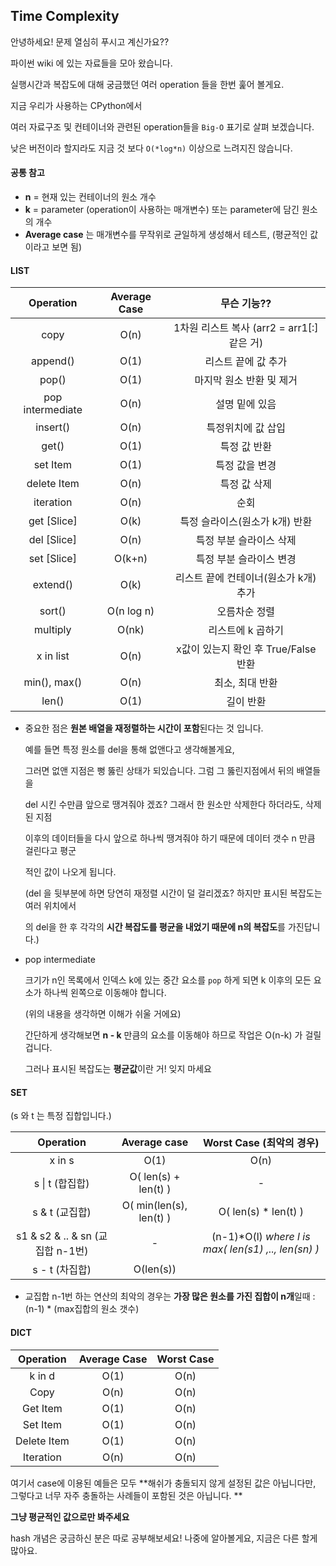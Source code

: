 ## Time Complexity



안녕하세요! 문제 열심히 푸시고 계신가요??

파이썬 wiki 에 있는 자료들을 모아 왔습니다.

실행시간과 복잡도에 대해 궁금했던 여러 operation 들을 한번 훑어 볼게요.



지금 우리가 사용하는 CPython에서

여러 자료구조 및 컨테이너와 관련된 operation들을  `Big-O` 표기로 살펴 보겠습니다.

낮은 버전이라 할지라도 지금 것 보다 `O(*log*n)` 이상으로 느려지진 않습니다. 





#### 공통 참고

- **n** = 현재 있는 컨테이너의 원소 개수
- **k** = parameter (operation이 사용하는 매개변수) 또는 parameter에 담긴 원소의 개수
- **Average case** 는 매개변수를 무작위로 균일하게 생성해서 테스트, (평균적인 값이라고 보면 됨)





#### LIST

|    Operation     | Average Case |                무슨 기능??                 |
| :--------------: | :----------: | :----------------------------------------: |
|       copy       |     O(n)     | 1차원 리스트 복사 (arr2 = arr1[:] 같은 거) |
|     append()     |     O(1)     |            리스트 끝에 값 추가             |
|      pop()       |     O(1)     |          마지막 원소 반환 및 제거          |
| pop intermediate |     O(n)     |               설명 밑에 있음               |
|     insert()     |     O(n)     |             특정위치에 값 삽입             |
|      get()       |     O(1)     |                특정 값 반환                |
|     set Item     |     O(1)     |               특정 값을 변경               |
|   delete Item    |     O(n)     |                특정 값 삭제                |
|    iteration     |     O(n)     |                    순회                    |
|   get [Slice]    |     O(k)     |       특정 슬라이스(원소가 k개) 반환       |
|   del [Slice]    |     O(n)     |          특정 부분 슬라이스 삭제           |
|   set [Slice]    |    O(k+n)    |          특정 부분 슬라이스 변경           |
|     extend()     |     O(k)     |   리스트 끝에 컨테이너(원소가 k개) 추가    |
|      sort()      |  O(n log n)  |               오름차순 정렬                |
|     multiply     |    O(nk)     |             리스트에 k 곱하기              |
|    x in list     |     O(n)     |    x값이 있는지 확인 후 True/False 반환    |
|   min(), max()   |     O(n)     |              최소, 최대 반환               |
|      len()       |     O(1)     |                 길이 반환                  |

- 중요한 점은 **원본 배열을 재정렬하는 시간이 포함**된다는 것 입니다.

  예를 들면 특정 원소를 del을 통해 없앤다고 생각해볼게요, 

  그러면 없앤 지점은 뻥 뚫린 상태가 되있습니다. 그럼 그 뚫린지점에서 뒤의 배열들을

  del 시킨 수만큼 앞으로 땡겨줘야 겠죠? 그래서 한 원소만 삭제한다 하더라도, 삭제된 지점

  이후의 데이터들을 다시 앞으로 하나씩 땡겨줘야 하기 때문에 데이터 갯수 n 만큼 걸린다고 평군

  적인 값이 나오게 됩니다.

  (del 을 뒷부분에 하면 당연히 재정렬 시간이 덜 걸리겠죠? 하지만 표시된 복잡도는  여러 위치에서

  의 del을 한 후 각각의 **시간 복잡도를 평균을 내었기 때문에 n의 복잡도**를 가진답니다.) 

- pop intermediate

  크기가 n인 목록에서 인덱스 k에 있는 중간 요소를 `pop` 하게 되면 k 이후의 모든 요소가 하나씩 왼쪽으로 이동해야 합니다.

  (위의 내용을 생각하면 이해가 쉬울 거에요)

  간단하게 생각해보면 **n - k** 만큼의 요소를 이동해야 하므로 작업은 O(n-k) 가 걸릴겁니다.

  그러나 표시된 복잡도는 **평균값**이란 거! 잊지 마세요





#### SET	

(s 와 t 는 특정 집합입니다.)

|           **Operation**           |     **Average case**      |              **Worst Case** (최악의 경우)              |
| :-------------------------------: | :-----------------------: | :----------------------------------------------------: |
|              x in s               |           O(1)            |                          O(n)                          |
|          s \| t (합집합)          |  O(  len(s) + len(t)  )   |                           -                            |
|          s & t  (교집합)          | O(  min(len(s), len(t)  ) |                 O(  len(s) * len(t)  )                 |
| s1 & s2 & .. & sn  (교집합 n-1번) |             -             | (n-1)*O(l)    *where l is max( len(s1) ,.., len(sn) )* |
|          s - t (차집합)           |         O(len(s))         |                                                        |

- 교집합 n-1번 하는 연산의 최악의 경우는 **가장 많은 원소를 가진 집합이 n개**일때 : (n-1) * (max집합의 원소 갯수) 





#### DICT

| **Operation** | **Average Case** | **Worst Case** |
| :-----------: | :--------------: | :------------: |
|    k in d     |       O(1)       |      O(n)      |
|     Copy      |       O(n)       |      O(n)      |
|   Get Item    |       O(1)       |      O(n)      |
|   Set Item    |       O(1)       |      O(n)      |
|  Delete Item  |       O(1)       |      O(n)      |
|   Iteration   |       O(n)       |      O(n)      |

여기서 case에 이용된 예들은 모두 **해쉬가  충돌되지 않게 설정된 값은 아닙니다만, 그렇다고 너무 자주 충돌하는 사례들이 포함된 것은 아닙니다. **

**그냥 평균적인 값으로만 봐주세요**

 hash 개념은 궁금하신 분은 따로 공부해보세요! 나중에 알아볼게요, 지금은 다른 할게 많아요.